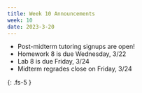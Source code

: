 ```yaml
---
title: Week 10 Announcements
week: 10
date: 2023-3-20
---
```


* Post-midterm tutoring signups are open!
* Homework 8 is due Wednesday, 3/22
* Lab 8 is due Friday, 3/24
* Midterm regrades close on Friday, 3/24

{: .fs-5 }
